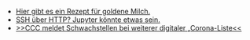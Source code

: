* [Hier gibt es ein Rezept für goldene Milch.](https://www.careelite.de/goldene-milch-rezept/)
* [SSH über HTTP? Jupyter könnte etwas sein.](https://opensource.com/article/20/9/remote-management-jupyter)
* [>>CCC meldet Schwachstellen bei weiterer digitaler „Corona-Liste<<](https://www.ccc.de/de/updates/2020/ccc-meldet-schwachstellen-bei-weiterer-digitaler-corona-liste)
